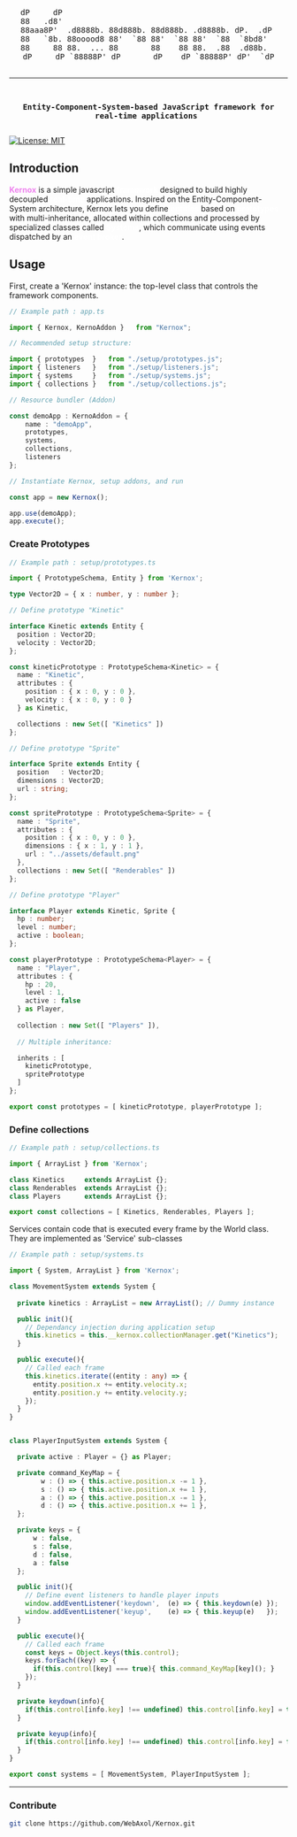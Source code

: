 <div align="center">
<pre>
dP     dP                                              
88   .d8'                                              
88aaa8P'  .d8888b. 88d888b. 88d888b. .d8888b. dP.  .dP 
88   `8b. 88ooood8 88'  `88 88'  `88 88'  `88  `8bd8'  
88     88 88.  ... 88       88    88 88.  .88  .d88b.  
dP     dP `88888P' dP       dP    dP `88888P' dP'  `dP

----------------------------------------------------------------------
**Entity-Component-System-based JavaScript framework for real-time applications** 
</pre>
</div>

[![License: MIT](https://img.shields.io/badge/License-MIT-yellow.svg)](https://opensource.org/licenses/MIT)



                                                
<h2><b>Introduction</b></h2>
<p>
  <b style="color: violet">Kernox</b> is a simple javascript <b style="color: white">framework</b> designed to build highly decoupled <b style="color: white">real-time</b> applications. Inspired on the Entity-Component-System architecture, Kernox lets you define <b style="color: white">entities</b> based on <b style="color: white">prototypes</b> with multi-inheritance, allocated within collections and processed by specialized classes called <b style="color: white">Systems</b>, which communicate using events dispatched by an <b style="color: white">event broker</b>.
</p>
<h2>Usage</h2>

First, create a 'Kernox' instance: the top-level class that controls the framework components.

```ts
// Example path : app.ts

import { Kernox, KernoAddon }   from "Kernox";

// Recommended setup structure:

import { prototypes  }   from "./setup/prototypes.js";
import { listeners   }   from "./setup/listeners.js";
import { systems     }   from "./setup/systems.js";
import { collections }   from "./setup/collections.js";

// Resource bundler (Addon)

const demoApp : KernoAddon = {
    name : "demoApp",
    prototypes,
    systems,
    collections,
    listeners
};

// Instantiate Kernox, setup addons, and run

const app = new Kernox();

app.use(demoApp);
app.execute();
```
### Create Prototypes

```ts
// Example path : setup/prototypes.ts

import { PrototypeSchema, Entity } from 'Kernox';

type Vector2D = { x : number, y : number };

// Define prototype "Kinetic"

interface Kinetic extends Entity {
  position : Vector2D;
  velocity : Vector2D;
};

const kineticPrototype : PrototypeSchema<Kinetic> = {
  name : "Kinetic",
  attributes : {
    position : { x : 0, y : 0 },
    velocity : { x : 0, y : 0 }
  } as Kinetic,

  collections : new Set([ "Kinetics" ]) 
};

// Define prototype "Sprite"

interface Sprite extends Entity {
  position   : Vector2D;
  dimensions : Vector2D;
  url : string;
};

const spritePrototype : PrototypeSchema<Sprite> = {
  name : "Sprite",
  attributes : {
    position : { x : 0, y : 0 },
    dimensions : { x : 1, y : 1 },
    url : "../assets/default.png"
  },
  collections : new Set([ "Renderables" ])
};

// Define prototype "Player"

interface Player extends Kinetic, Sprite {
  hp : number;
  level : number;
  active : boolean;
};

const playerPrototype : PrototypeSchema<Player> = {
  name : "Player",
  attributes : {
    hp : 20,
    level : 1,
    active : false
  } as Player,
  
  collection : new Set([ "Players" ]),
  
  // Multiple inheritance:

  inherits : [ 
    kineticPrototype,
    spritePrototype 
  ]
};

export const prototypes = [ kineticPrototype, playerPrototype ];
```

### Define collections


```ts
// Example path : setup/collections.ts

import { ArrayList } from 'Kernox';

class Kinetics     extends ArrayList {};
class Renderables  extends ArrayList {};
class Players      extends ArrayList {};

export const collections = [ Kinetics, Renderables, Players ];
```

<p>Services contain code that is executed every frame by the World class. They are implemented as 'Service' sub-classes</p>

```ts
// Example path : setup/systems.ts

import { System, ArrayList } from 'Kernox';

class MovementSystem extends System {
  
  private kinetics : ArrayList = new ArrayList(); // Dummy instance

  public init(){
    // Dependancy injection during application setup
    this.kinetics = this.__kernox.collectionManager.get("Kinetics");
  }

  public execute(){
    // Called each frame
    this.kinetics.iterate((entity : any) => {
      entity.position.x += entity.velocity.x;
      entity.position.y += entity.velocity.y;
    });
  }
}


class PlayerInputSystem extends System {

  private active : Player = {} as Player;

  private command_KeyMap = {
        w : () => { this.active.position.x -= 1 },
        s : () => { this.active.position.x += 1 },
        a : () => { this.active.position.x -= 1 },
        d : () => { this.active.position.x += 1 },
  };

  private keys = {
      w : false,
      s : false,
      d : false,
      a : false
  };

  public init(){
    // Define event listeners to handle player inputs
    window.addEventListener('keydown',  (e) => { this.keydown(e) });
    window.addEventListener('keyup',    (e) => { this.keyup(e)   });
  }

  public execute(){
    // Called each frame
    const keys = Object.keys(this.control);
    keys.forEach((key) => { 
      if(this.control[key] === true){ this.command_KeyMap[key](); }
    });   
  }

  private keydown(info){
    if(this.control[info.key] !== undefined) this.control[info.key] = true;
  }

  private keyup(info){
    if(this.control[info.key] !== undefined) this.control[info.key] = false;
  }
}

export const systems = [ MovementSystem, PlayerInputSystem ];
```

<hr>
<h3>Contribute</h3>

```sh
git clone https://github.com/WebAxol/Kernox.git
```


